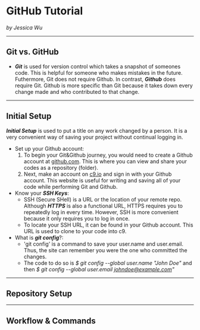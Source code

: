 # GitHub Tutorial

_by Jessica Wu_

---
## Git vs. GitHub
* _**Git**_ is used for version control which takes a snapshot of someones code. 
This is helpful for someone who makes mistakes in the future. 
Futhermore, Git does not require Github. 
In contrast, _**Github**_ does require Git. Github is more specific than Git because it takes 
down every change made and who contributed to that change. 

---
## Initial Setup
_**Initial Setup**_ is used to put a title on any work changed by a person. It is a very convenient
way of saving your project without continual logging in.  

* Set up your Github account:
    1. To begin your Git&Github journey, you would need to create a Github account at [github.com](github.com). 
    This is where you can view and share your codes as a repository (folder).  
    2. Next, make an account on [c9.io](c9.io) and sign in with your Github account. This website is useful 
    for writing and saving all of your code while performing Git and Github. 
* Know your _**SSH Keys**_:
    * SSH (Secure SHell) is a URL or the location of your remote repo. Although _**HTTPS**_ is also a functional URL, HTTPS requires
     you to repeatedly log in every time. However, SSH is more convenient because it only requires 
     you to log in once.  
    * To locate your SSH URL, it can be found in your Github account. This URL is used to clone to your 
    code into c9.
* What is _**git config**_?:
    * 'git config' is a command to save your user.name and user.email. Thus, the site can remember you were the 
     one who committed the changes. 
    * The code to do so is _$ git config --global user.name "John Doe"_ and then 
     _$ git config --global user.email johndoe@example.com"_ 


---
## Repository Setup



---
## Workflow & Commands
